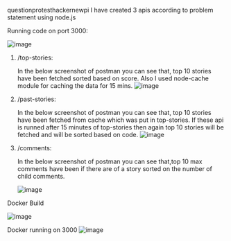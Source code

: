 questionprotesthackernewpi
I have created 3 apis according to problem statement using node.js

Running code on port 3000:

![image](https://github.com/Shubham-Zope/questionprotesthackernewpi/assets/71915264/75e84402-cef6-4165-9bc0-065508d54dbd)



1. /top-stories:
   
   In the below screenshot of postman you can see that, top 10 stories have been fetched sorted based on score. Also I used node-cache module for caching the data for 15 mins.
   ![image](https://github.com/Shubham-Zope/questionprotesthackernewpi/assets/71915264/42781998-332c-4d75-a171-d98adb39ea81)

2. /past-stories:

    In the below screenshot of postman you can see that, top 10 stories have been fetched from cache which was put in top-stories. If these api is runned after 15 minutes of top-stories then again top 10 stories will be fetched and will be sorted based on code.
  ![image](https://github.com/Shubham-Zope/questionprotesthackernewpi/assets/71915264/bd0021ea-0a61-4b89-a882-4c35ca9492dd)

3. /comments:

   In the below screenshot of postman you can see that,top 10 max comments have been if there are of a story sorted on the number of child comments.

   ![image](https://github.com/Shubham-Zope/questionprotesthackernewpi/assets/71915264/0b8c96ed-1896-4ae4-9a1a-0e80686000ca)

Docker Build

![image](https://github.com/Shubham-Zope/questionprotesthackernewpi/assets/71915264/ba84e898-7fa3-48e0-95b4-f3a5f8038cfb)

Docker running on 3000
![image](https://github.com/Shubham-Zope/questionprotesthackernewpi/assets/71915264/3fa968ce-6b0e-406c-875c-b0c7fc9a05c3)



   
   
   

